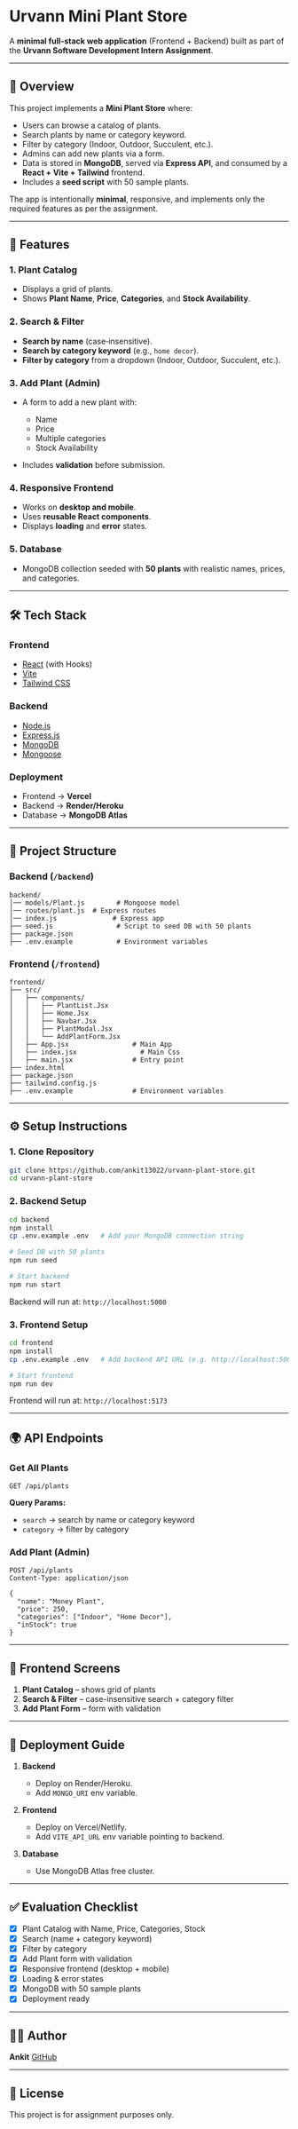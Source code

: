 # Urvann Mini Plant Store

A **minimal full‑stack web application** (Frontend + Backend) built as part of the **Urvann Software Development Intern Assignment**.

---

## 📌 Overview

This project implements a **Mini Plant Store** where:

- Users can browse a catalog of plants.
- Search plants by name or category keyword.
- Filter by category (Indoor, Outdoor, Succulent, etc.).
- Admins can add new plants via a form.
- Data is stored in **MongoDB**, served via **Express API**, and consumed by a **React + Vite + Tailwind** frontend.
- Includes a **seed script** with 50 sample plants.

The app is intentionally **minimal**, responsive, and implements only the required features as per the assignment.

---

## 🚀 Features

### 1. Plant Catalog

- Displays a grid of plants.
- Shows **Plant Name**, **Price**, **Categories**, and **Stock Availability**.

### 2. Search & Filter

- **Search by name** (case‑insensitive).
- **Search by category keyword** (e.g., `home decor`).
- **Filter by category** from a dropdown (Indoor, Outdoor, Succulent, etc.).

### 3. Add Plant (Admin)

- A form to add a new plant with:

  - Name
  - Price
  - Multiple categories
  - Stock Availability

- Includes **validation** before submission.

### 4. Responsive Frontend

- Works on **desktop and mobile**.
- Uses **reusable React components**.
- Displays **loading** and **error** states.

### 5. Database

- MongoDB collection seeded with **50 plants** with realistic names, prices, and categories.

---

## 🛠️ Tech Stack

### Frontend

- [React](https://reactjs.org/) (with Hooks)
- [Vite](https://vitejs.dev/)
- [Tailwind CSS](https://tailwindcss.com/)

### Backend

- [Node.js](https://nodejs.org/)
- [Express.js](https://expressjs.com/)
- [MongoDB](https://www.mongodb.com/)
- [Mongoose](https://mongoosejs.com/)

### Deployment

- Frontend → **Vercel**
- Backend → **Render/Heroku**
- Database → **MongoDB Atlas**

---

## 📂 Project Structure

### Backend (`/backend`)

```
backend/
│── models/Plant.js        # Mongoose model
│── routes/plant.js  # Express routes
│── index.js              # Express app
├── seed.js                # Script to seed DB with 50 plants
├── package.json
├── .env.example           # Environment variables
```

### Frontend (`/frontend`)

```
frontend/
├── src/
│   ├── components/
│   │   ├── PlantList.Jsx
│   │   ├── Home.Jsx
│   │   ├── Navbar.Jsx
│   │   ├── PlantModal.Jsx
│   │   └── AddPlantForm.Jsx
│   ├── App.jsx                # Main App
│   ├── index.jsx                # Main Css
│   ├── main.jsx               # Entry point
├── index.html
├── package.json
├── tailwind.config.js
├── .env.example               # Environment variables
```

---

## ⚙️ Setup Instructions

### 1. Clone Repository

```bash
git clone https://github.com/ankit13022/urvann-plant-store.git
cd urvann-plant-store
```

### 2. Backend Setup

```bash
cd backend
npm install
cp .env.example .env   # Add your MongoDB connection string

# Seed DB with 50 plants
npm run seed

# Start backend
npm run start
```

Backend will run at: `http://localhost:5000`

### 3. Frontend Setup

```bash
cd frontend
npm install
cp .env.example .env   # Add backend API URL (e.g. http://localhost:5000)

# Start frontend
npm run dev
```

Frontend will run at: `http://localhost:5173`

---

## 🌍 API Endpoints

### Get All Plants

```http
GET /api/plants
```

**Query Params:**

- `search` → search by name or category keyword
- `category` → filter by category

### Add Plant (Admin)

```http
POST /api/plants
Content-Type: application/json

{
  "name": "Money Plant",
  "price": 250,
  "categories": ["Indoor", "Home Decor"],
  "inStock": true
}
```

---

## 📱 Frontend Screens

1. **Plant Catalog** – shows grid of plants
2. **Search & Filter** – case-insensitive search + category filter
3. **Add Plant Form** – form with validation

---

## 🚀 Deployment Guide

1. **Backend**

   - Deploy on Render/Heroku.
   - Add `MONGO_URI` env variable.

2. **Frontend**

   - Deploy on Vercel/Netlify.
   - Add `VITE_API_URL` env variable pointing to backend.

3. **Database**

   - Use MongoDB Atlas free cluster.

---

## ✅ Evaluation Checklist

- [x] Plant Catalog with Name, Price, Categories, Stock
- [x] Search (name + category keyword)
- [x] Filter by category
- [x] Add Plant form with validation
- [x] Responsive frontend (desktop + mobile)
- [x] Loading & error states
- [x] MongoDB with 50 sample plants
- [x] Deployment ready

---

## 👨‍💻 Author

**Ankit**
[GitHub](https://github.com/ankit13022)

---

## 📜 License

This project is for assignment purposes only.
